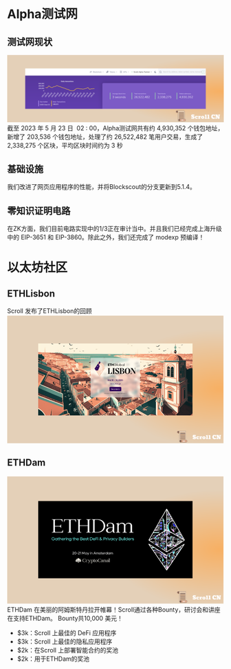 # Alpha测试网

## 测试网现状
![](img/16-1.png)
截至 2023 年 5 月 23 日  02 : 00，Alpha测试网共有约 4,930,352 个钱包地址，新增了 203,536 个钱包地址，处理了约 26,522,482 笔用户交易，生成了 2,338,275 个区块，平均区块时间约为 3 秒

## 基础设施
我们改进了网页应用程序的性能，并将Blockscout的分支更新到5.1.4。

## 零知识证明电路
在ZK方面，我们目前电路实现中的1/3正在审计当中。并且我们已经完成上海升级中的 EIP-3651 和 EIP-3860。除此之外，我们还完成了 modexp 预编译！



# 以太坊社区
## ETHLisbon
Scroll 发布了ETHLisbon的回顾
![](img/16-3.png)

## ETHDam
![](img/16-2.png)
ETHDam 在美丽的阿姆斯特丹拉开帷幕！Scroll通过各种Bounty，研讨会和讲座在支持ETHDam。
Bounty共10,000 美元！ 
- $3k：Scroll 上最佳的 DeFi 应用程序
- $3k：Scroll 上最佳的隐私应用程序
- $2k：在Scroll 上部署智能合约的奖池
- $2k：用于ETHDam的奖池
